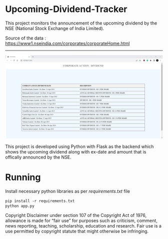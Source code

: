 # Upcoming-Dividend-Tracker
This project monitors the announcement of the upcoming dividend by the NSE (National Stock Exchange of India Limited).

Source of the data : https://www1.nseindia.com/corporates/corporateHome.html

<hr/>

![image](image.png)

This project is developed using Python with Flask as the backend which shows the upcoming dividend along with ex-date and amount that is offically announced by the NSE.


# Running
Install necessary python libraries as per _requirements.txt_ file
```
pip install -r requirements.txt 
python app.py
```

Copyright Disclaimer under section 107 of the Copyright Act of 1976, allowance is made for “fair use” for purposes such as criticism, comment, news reporting, teaching, scholarship, education and research. Fair use is a use permitted by copyright statute that might otherwise be infringing.
